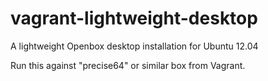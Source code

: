 vagrant-lightweight-desktop
===========================

A lightweight Openbox desktop installation for Ubuntu 12.04

Run this against "precise64" or similar box from Vagrant.
